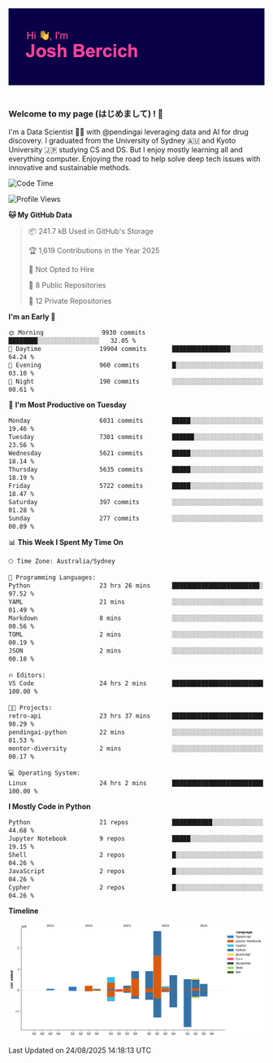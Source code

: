 
<div align="center">
<img src="profile-banner.png" />
</div>

</br>

### Welcome to my page (はじめまして) ! 🌸

I'm a Data Scientist 👨‍🔬 with @pendingai leveraging data and AI for drug discovery. I graduated from the University of Sydney 🇦🇺 and Kyoto University 🇯🇵 studying CS and DS. But I enjoy mostly learning all and everything computer. Enjoying the road to help solve deep tech issues with innovative and sustainable methods.

<!--START_SECTION:waka-->
![Code Time](http://img.shields.io/badge/Code%20Time-75%20hrs%2049%20mins-blue)

![Profile Views](http://img.shields.io/badge/Profile%20Views-3-blue)

**🐱 My GitHub Data** 

> 📦 241.7 kB Used in GitHub's Storage 
 > 
> 🏆 1,619 Contributions in the Year 2025
 > 
> 🚫 Not Opted to Hire
 > 
> 📜 8 Public Repositories 
 > 
> 🔑 12 Private Repositories 
 > 
**I'm an Early 🐤** 

```text
🌞 Morning                9930 commits        ████████░░░░░░░░░░░░░░░░░   32.05 % 
🌆 Daytime                19904 commits       ████████████████░░░░░░░░░   64.24 % 
🌃 Evening                960 commits         █░░░░░░░░░░░░░░░░░░░░░░░░   03.10 % 
🌙 Night                  190 commits         ░░░░░░░░░░░░░░░░░░░░░░░░░   00.61 % 
```
📅 **I'm Most Productive on Tuesday** 

```text
Monday                   6031 commits        █████░░░░░░░░░░░░░░░░░░░░   19.46 % 
Tuesday                  7301 commits        ██████░░░░░░░░░░░░░░░░░░░   23.56 % 
Wednesday                5621 commits        █████░░░░░░░░░░░░░░░░░░░░   18.14 % 
Thursday                 5635 commits        █████░░░░░░░░░░░░░░░░░░░░   18.19 % 
Friday                   5722 commits        █████░░░░░░░░░░░░░░░░░░░░   18.47 % 
Saturday                 397 commits         ░░░░░░░░░░░░░░░░░░░░░░░░░   01.28 % 
Sunday                   277 commits         ░░░░░░░░░░░░░░░░░░░░░░░░░   00.89 % 
```


📊 **This Week I Spent My Time On** 

```text
🕑︎ Time Zone: Australia/Sydney

💬 Programming Languages: 
Python                   23 hrs 26 mins      ████████████████████████░   97.52 % 
YAML                     21 mins             ░░░░░░░░░░░░░░░░░░░░░░░░░   01.49 % 
Markdown                 8 mins              ░░░░░░░░░░░░░░░░░░░░░░░░░   00.56 % 
TOML                     2 mins              ░░░░░░░░░░░░░░░░░░░░░░░░░   00.19 % 
JSON                     2 mins              ░░░░░░░░░░░░░░░░░░░░░░░░░   00.18 % 

🔥 Editors: 
VS Code                  24 hrs 2 mins       █████████████████████████   100.00 % 

🐱‍💻 Projects: 
retro-api                23 hrs 37 mins      █████████████████████████   98.29 % 
pendingai-python         22 mins             ░░░░░░░░░░░░░░░░░░░░░░░░░   01.53 % 
mentor-diversity         2 mins              ░░░░░░░░░░░░░░░░░░░░░░░░░   00.17 % 

💻 Operating System: 
Linux                    24 hrs 2 mins       █████████████████████████   100.00 % 
```

**I Mostly Code in Python** 

```text
Python                   21 repos            ███████████░░░░░░░░░░░░░░   44.68 % 
Jupyter Notebook         9 repos             █████░░░░░░░░░░░░░░░░░░░░   19.15 % 
Shell                    2 repos             █░░░░░░░░░░░░░░░░░░░░░░░░   04.26 % 
JavaScript               2 repos             █░░░░░░░░░░░░░░░░░░░░░░░░   04.26 % 
Cypher                   2 repos             █░░░░░░░░░░░░░░░░░░░░░░░░   04.26 % 
```



**Timeline**

![Lines of Code chart](https://raw.githubusercontent.com/JBercich/JBercich/main/assets/bar_graph.png)


 Last Updated on 24/08/2025 14:18:13 UTC
<!--END_SECTION:waka-->
